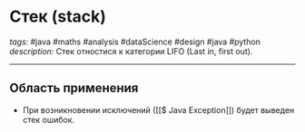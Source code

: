 # Стек (stack)
*tags:* #java #maths #analysis #dataScience #design #java #python 
*description:* Стек отностися к категории LIFO (Last in, first out).

---

## Область применения
- При возникновении исключений ([[$ Java Exception]]) будет выведен стек ошибок.